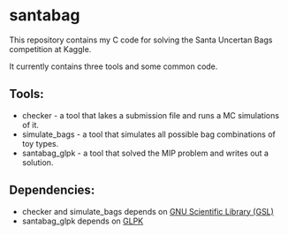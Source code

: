 # santabag

This repository contains my C code for solving the Santa Uncertan Bags competition at Kaggle.

It currently contains three tools and some common code.

## Tools:
 * checker - a tool that lakes a submission file and runs a MC simulations of it.
 * simulate_bags - a tool that simulates all possible bag combinations of toy types.
 * santabag_glpk - a tool that solved the MIP problem and writes out a solution.

## Dependencies:
 * checker and simulate_bags depends on [GNU Scientific Library (GSL)](https://www.gnu.org/software/gsl/)
 * santabag_glpk depends on [GLPK](https://www.gnu.org/software/glpk/)

